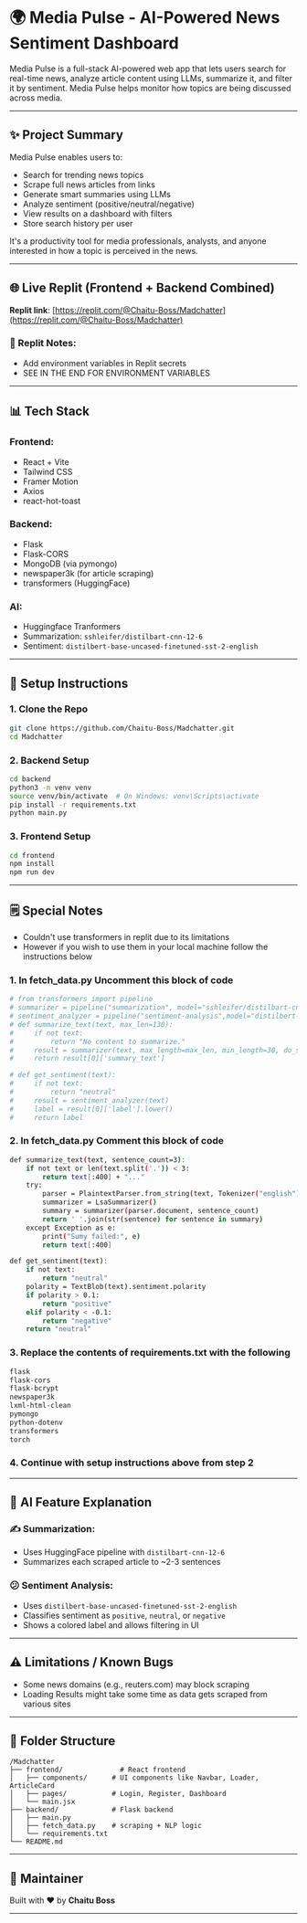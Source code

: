 # 🌍 Media Pulse - AI-Powered News Sentiment Dashboard

Media Pulse is a full-stack AI-powered web app that lets users search for real-time news, analyze article content using LLMs, summarize it, and filter it by sentiment. Media Pulse helps monitor how topics are being discussed across media.

---

## ✨ Project Summary

Media Pulse enables users to:

* Search for trending news topics
* Scrape full news articles from links
* Generate smart summaries using LLMs
* Analyze sentiment (positive/neutral/negative)
* View results on a dashboard with filters
* Store search history per user

It's a productivity tool for media professionals, analysts, and anyone interested in how a topic is perceived in the news.

---

## 🌐 Live Replit (Frontend + Backend Combined)

**Replit link**: [https://replit.com/@Chaitu-Boss/Madchatter](https://replit.com/@Chaitu-Boss/Madchatter)

### 📅 Replit Notes:

* Add environment variables in Replit secrets
* SEE IN THE END FOR ENVIRONMENT VARIABLES

---

## 📊 Tech Stack

### Frontend:

* React + Vite
* Tailwind CSS
* Framer Motion
* Axios
* react-hot-toast

### Backend:

* Flask
* Flask-CORS
* MongoDB (via pymongo)
* newspaper3k (for article scraping)
* transformers (HuggingFace)

### AI:
* Huggingface Tranformers
* Summarization: `sshleifer/distilbart-cnn-12-6`
* Sentiment: `distilbert-base-uncased-finetuned-sst-2-english`

---

## 🚀 Setup Instructions

### 1. Clone the Repo

```bash
git clone https://github.com/Chaitu-Boss/Madchatter.git
cd Madchatter
```

### 2. Backend Setup

```bash
cd backend
python3 -m venv venv
source venv/bin/activate  # On Windows: venv\Scripts\activate
pip install -r requirements.txt
python main.py
```

### 3. Frontend Setup

```bash
cd frontend
npm install
npm run dev
```

---


## 🗒️ Special Notes

* Couldn't use transformers in replit due to its limitations
* However if you wish to use them in your local machine follow the instructions below

### 1. In fetch_data.py Uncomment this block of code

```bash
# from transformers import pipeline
# summarizer = pipeline("summarization", model="sshleifer/distilbart-cnn-12-6")
# sentiment_analyzer = pipeline("sentiment-analysis",model="distilbert-base-uncased-finetuned-sst-2-english")
# def summarize_text(text, max_len=130):
#     if not text:
#         return "No content to summarize."
#     result = summarizer(text, max_length=max_len, min_length=30, do_sample=False)
#     return result[0]['summary_text']

# def get_sentiment(text):
#     if not text:
#         return "neutral"
#     result = sentiment_analyzer(text)
#     label = result[0]['label'].lower()
#     return label 
```

### 2. In fetch_data.py Comment this block of code

```bash
def summarize_text(text, sentence_count=3):
    if not text or len(text.split('.')) < 3:
        return text[:400] + "..."
    try:
        parser = PlaintextParser.from_string(text, Tokenizer("english"))
        summarizer = LsaSummarizer()
        summary = summarizer(parser.document, sentence_count)
        return ' '.join(str(sentence) for sentence in summary)
    except Exception as e:
        print("Sumy failed:", e)
        return text[:400]

def get_sentiment(text):
    if not text:
        return "neutral"
    polarity = TextBlob(text).sentiment.polarity
    if polarity > 0.1:
        return "positive"
    elif polarity < -0.1:
        return "negative"
    return "neutral"

```

### 3. Replace the contents of requirements.txt with the following

```bash
flask
flask-cors
flask-bcrypt
newspaper3k
lxml-html-clean
pymongo
python-dotenv
transformers
torch
```

### 4. Continue with setup instructions above from step 2

---

## 🤖 AI Feature Explanation

### ✍️ Summarization:

* Uses HuggingFace pipeline with `distilbart-cnn-12-6`
* Summarizes each scraped article to \~2-3 sentences

### 😕 Sentiment Analysis:

* Uses `distilbert-base-uncased-finetuned-sst-2-english`
* Classifies sentiment as `positive`, `neutral`, or `negative`
* Shows a colored label and allows filtering in UI

---

## ⚠️ Limitations / Known Bugs

* Some news domains (e.g., reuters.com) may block scraping
* Loading Results might take some time as data gets scraped from various sites

---

## 📁 Folder Structure

```
/Madchatter
├── frontend/              # React frontend
│   ├── components/      # UI components like Navbar, Loader, ArticleCard
│   ├── pages/           # Login, Register, Dashboard
│   └── main.jsx
├── backend/             # Flask backend
│   ├── main.py
│   ├── fetch_data.py    # scraping + NLP logic
│   └── requirements.txt
└── README.md
```

---

## 🔧 Maintainer

Built with ❤️ by **Chaitu Boss**

---
